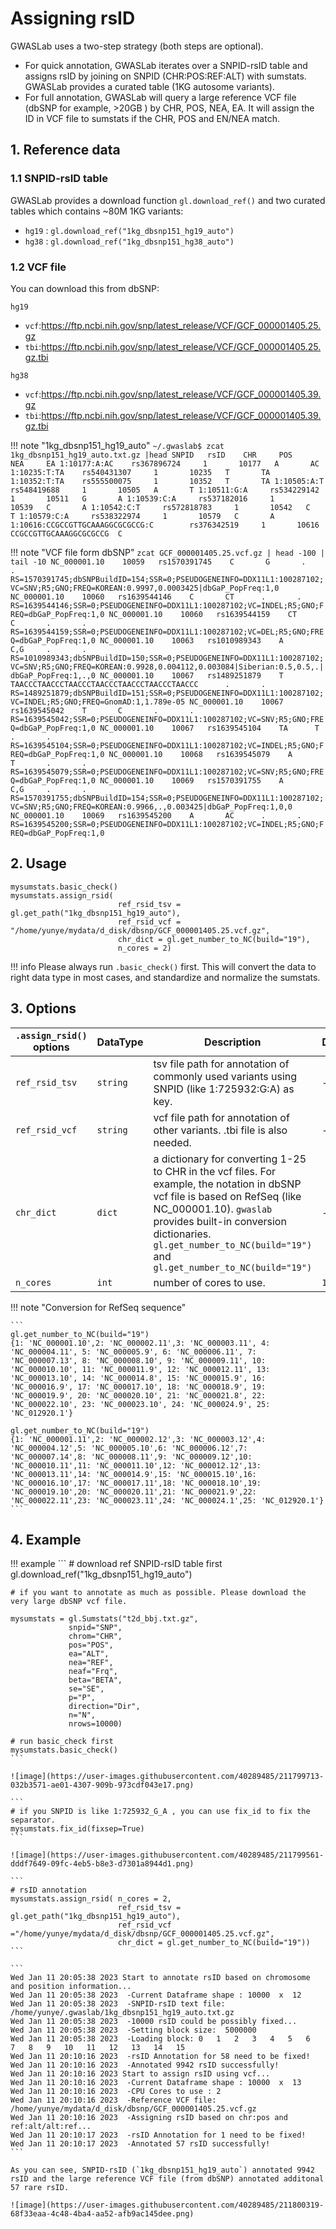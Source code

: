 # Assigning rsID

GWASLab uses a two-step strategy (both steps are optional).

- For quick annotation, GWASLab iterates over a SNPID-rsID table and assigns rsID by joining on SNPID (CHR:POS:REF:ALT) with sumstats. GWASLab provides a curated table  (1KG autosome variants). 
- For full annotation, GWASLab will query a large reference VCF file (dbSNP for example, >20GB ) by CHR, POS, NEA, EA. It will assign the ID in VCF file to sumstats if the CHR, POS and EN/NEA match.

## 1. Reference data

### 1.1 SNPID-rsID table

GWASLab provides a download function `gl.download_ref()` and two curated tables which contains ~80M 1KG variants:

- `hg19` : `gl.download_ref("1kg_dbsnp151_hg19_auto")`
- `hg38` : `gl.download_ref("1kg_dbsnp151_hg38_auto")`

### 1.2 VCF file

You can download this from dbSNP:

`hg19`

- `vcf`:https://ftp.ncbi.nih.gov/snp/latest_release/VCF/GCF_000001405.25.gz
- `tbi`:https://ftp.ncbi.nih.gov/snp/latest_release/VCF/GCF_000001405.25.gz.tbi

`hg38`

- `vcf`:https://ftp.ncbi.nih.gov/snp/latest_release/VCF/GCF_000001405.39.gz
- `tbi`:https://ftp.ncbi.nih.gov/snp/latest_release/VCF/GCF_000001405.39.gz.tbi


!!! note "1kg_dbsnp151_hg19_auto"
    ```
    ~/.gwaslab$ zcat 1kg_dbsnp151_hg19_auto.txt.gz |head
    SNPID   rsID    CHR     POS     NEA     EA
    1:10177:A:AC    rs367896724     1       10177   A       AC
    1:10235:T:TA    rs540431307     1       10235   T       TA
    1:10352:T:TA    rs555500075     1       10352   T       TA
    1:10505:A:T     rs548419688     1       10505   A       T
    1:10511:G:A     rs534229142     1       10511   G       A
    1:10539:C:A     rs537182016     1       10539   C       A
    1:10542:C:T     rs572818783     1       10542   C       T
    1:10579:C:A     rs538322974     1       10579   C       A
    1:10616:CCGCCGTTGCAAAGGCGCGCCG:C        rs376342519     1       10616   CCGCCGTTGCAAAGGCGCGCCG  C
    ```

!!! note "VCF file form dbSNP"
    ```
     zcat GCF_000001405.25.vcf.gz | head -100 | tail -10
    NC_000001.10    10059   rs1570391745    C       G       .       .       RS=1570391745;dbSNPBuildID=154;SSR=0;PSEUDOGENEINFO=DDX11L1:100287102;VC=SNV;R5;GNO;FREQ=KOREAN:0.9997,0.0003425|dbGaP_PopFreq:1,0
    NC_000001.10    10060   rs1639544146    C       CT      .       .       RS=1639544146;SSR=0;PSEUDOGENEINFO=DDX11L1:100287102;VC=INDEL;R5;GNO;FREQ=dbGaP_PopFreq:1,0
    NC_000001.10    10060   rs1639544159    CT      C       .       .       RS=1639544159;SSR=0;PSEUDOGENEINFO=DDX11L1:100287102;VC=DEL;R5;GNO;FREQ=dbGaP_PopFreq:1,0
    NC_000001.10    10063   rs1010989343    A       C,G     .       .       RS=1010989343;dbSNPBuildID=150;SSR=0;PSEUDOGENEINFO=DDX11L1:100287102;VC=SNV;R5;GNO;FREQ=KOREAN:0.9928,0.004112,0.003084|Siberian:0.5,0.5,.|dbGaP_PopFreq:1,.,0
    NC_000001.10    10067   rs1489251879    T       TAACCCTAACCCTAACCCTAACCCTAACCCTAACCCTAACCC      .       .       RS=1489251879;dbSNPBuildID=151;SSR=0;PSEUDOGENEINFO=DDX11L1:100287102;VC=INDEL;R5;GNO;FREQ=GnomAD:1,1.789e-05
    NC_000001.10    10067   rs1639545042    T       C       .       .       RS=1639545042;SSR=0;PSEUDOGENEINFO=DDX11L1:100287102;VC=SNV;R5;GNO;FREQ=dbGaP_PopFreq:1,0
    NC_000001.10    10067   rs1639545104    TA      T       .       .       RS=1639545104;SSR=0;PSEUDOGENEINFO=DDX11L1:100287102;VC=INDEL;R5;GNO;FREQ=dbGaP_PopFreq:1,0
    NC_000001.10    10068   rs1639545079    A       T       .       .       RS=1639545079;SSR=0;PSEUDOGENEINFO=DDX11L1:100287102;VC=SNV;R5;GNO;FREQ=dbGaP_PopFreq:1,0
    NC_000001.10    10069   rs1570391755    A       C,G     .       .       RS=1570391755;dbSNPBuildID=154;SSR=0;PSEUDOGENEINFO=DDX11L1:100287102;VC=SNV;R5;GNO;FREQ=KOREAN:0.9966,.,0.003425|dbGaP_PopFreq:1,0,0
    NC_000001.10    10069   rs1639545200    A       AC      .       .       RS=1639545200;SSR=0;PSEUDOGENEINFO=DDX11L1:100287102;VC=INDEL;R5;GNO;FREQ=dbGaP_PopFreq:1,0
    ```

## 2. Usage

```
mysumstats.basic_check()
mysumstats.assign_rsid( 
                        ref_rsid_tsv = gl.get_path("1kg_dbsnp151_hg19_auto"),
                        ref_rsid_vcf = "/home/yunye/mydata/d_disk/dbsnp/GCF_000001405.25.vcf.gz",
                        chr_dict = gl.get_number_to_NC(build="19"),
                        n_cores = 2)
```
!!! info
    Please always run `.basic_check()` first. This will convert the data to right data type in most cases, and standardize and normalize the sumstats.

## 3. Options

|`.assign_rsid()` options|DataType|Description|Default|
|-|-|-|-|
|`ref_rsid_tsv`|`string`|tsv file path for annotation of commonly used variants using SNPID (like 1:725932:G:A) as key.|-|
| `ref_rsid_vcf`|`string`|vcf file path for annotation of other variants. .tbi file is also needed.|-|
|`chr_dict`|`dict`|a dictionary for converting 1-25 to CHR in the vcf files. For example, the notation in dbSNP vcf file is based on RefSeq (like NC_000001.10). `gwaslab` provides built-in conversion dictionaries.   `gl.get_number_to_NC(build="19")` and `gl.get_number_to_NC(build="19")` |-|
|`n_cores`|`int`|number of cores to use.|`1`|

!!! note "Conversion for RefSeq sequence"

    ```
    gl.get_number_to_NC(build="19")
    {1: 'NC_000001.10',2: 'NC_000002.11',3: 'NC_000003.11', 4: 'NC_000004.11', 5: 'NC_000005.9', 6: 'NC_000006.11', 7: 'NC_000007.13', 8: 'NC_000008.10', 9: 'NC_000009.11', 10: 'NC_000010.10', 11: 'NC_000011.9', 12: 'NC_000012.11', 13: 'NC_000013.10', 14: 'NC_000014.8', 15: 'NC_000015.9', 16: 'NC_000016.9', 17: 'NC_000017.10', 18: 'NC_000018.9', 19: 'NC_000019.9', 20: 'NC_000020.10', 21: 'NC_000021.8', 22: 'NC_000022.10', 23: 'NC_000023.10', 24: 'NC_000024.9', 25: 'NC_012920.1'}

    gl.get_number_to_NC(build="19")
    {1: 'NC_000001.11',2: 'NC_000002.12',3: 'NC_000003.12',4: 'NC_000004.12',5: 'NC_000005.10',6: 'NC_000006.12',7: 'NC_000007.14',8: 'NC_000008.11',9: 'NC_000009.12',10: 'NC_000010.11',11: 'NC_000011.10',12: 'NC_000012.12',13: 'NC_000013.11',14: 'NC_000014.9',15: 'NC_000015.10',16: 'NC_000016.10',17: 'NC_000017.11',18: 'NC_000018.10',19: 'NC_000019.10',20: 'NC_000020.11',21: 'NC_000021.9',22: 'NC_000022.11',23: 'NC_000023.11',24: 'NC_000024.1',25: 'NC_012920.1'}
    ```

## 4. Example
!!! example
    ```
    # download ref SNPID-rsID table first
    gl.download_ref("1kg_dbsnp151_hg19_auto") 
    
    # if you want to annotate as much as possible. Please download the very large dbSNP vcf file.
    
    mysumstats = gl.Sumstats("t2d_bbj.txt.gz",
                 snpid="SNP",
                 chrom="CHR",
                 pos="POS",
                 ea="ALT",
                 nea="REF",
                 neaf="Frq",
                 beta="BETA",
                 se="SE",
                 p="P",
                 direction="Dir",
                 n="N",
                 nrows=10000)
    
    # run basic_check first
    mysumstats.basic_check() 
    ```
    
    ![image](https://user-images.githubusercontent.com/40289485/211799713-032b3571-ae01-4307-909b-973cdf043e17.png)
    
    ```
    # if you SNPID is like 1:725932_G_A	, you can use fix_id to fix the separator.
    mysumstats.fix_id(fixsep=True)
    ```
    
    ![image](https://user-images.githubusercontent.com/40289485/211799561-dddf7649-09fc-4eb5-b8e3-d7301a8944d1.png)
    
    ```
    # rsID annotation
    mysumstats.assign_rsid( n_cores = 2,
                            ref_rsid_tsv = gl.get_path("1kg_dbsnp151_hg19_auto"),
                            ref_rsid_vcf ="/home/yunye/mydata/d_disk/dbsnp/GCF_000001405.25.vcf.gz",
                            chr_dict = gl.get_number_to_NC(build="19"))
    ```
    
    ```
    Wed Jan 11 20:05:38 2023 Start to annotate rsID based on chromosome and position information...
    Wed Jan 11 20:05:38 2023  -Current Dataframe shape : 10000  x  12
    Wed Jan 11 20:05:38 2023  -SNPID-rsID text file: /home/yunye/.gwaslab/1kg_dbsnp151_hg19_auto.txt.gz
    Wed Jan 11 20:05:38 2023  -10000 rsID could be possibly fixed...
    Wed Jan 11 20:05:38 2023  -Setting block size:  5000000
    Wed Jan 11 20:05:38 2023  -Loading block: 0   1   2   3   4   5   6   7   8   9   10   11   12   13   14   15   
    Wed Jan 11 20:10:16 2023  -rsID Annotation for 58 need to be fixed!
    Wed Jan 11 20:10:16 2023  -Annotated 9942 rsID successfully!
    Wed Jan 11 20:10:16 2023 Start to assign rsID using vcf...
    Wed Jan 11 20:10:16 2023  -Current Dataframe shape : 10000  x  13
    Wed Jan 11 20:10:16 2023  -CPU Cores to use : 2
    Wed Jan 11 20:10:16 2023  -Reference VCF file: /home/yunye/mydata/d_disk/dbsnp/GCF_000001405.25.vcf.gz
    Wed Jan 11 20:10:16 2023  -Assigning rsID based on chr:pos and ref:alt/alt:ref...
    Wed Jan 11 20:10:17 2023  -rsID Annotation for 1 need to be fixed!
    Wed Jan 11 20:10:17 2023  -Annotated 57 rsID successfully!
    ```
    
    As you can see, SNPID-rsID (`1kg_dbsnp151_hg19_auto`) annotated 9942 rsID and the large reference VCF file (from dbSNP) annotated additonal 57 rare rsID.
    
    ![image](https://user-images.githubusercontent.com/40289485/211800319-68f33eaa-4c48-4ba4-aa52-afb9ac145dee.png)

    
